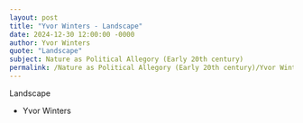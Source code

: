 ```yaml
---
layout: post
title: "Yvor Winters - Landscape"
date: 2024-12-30 12:00:00 -0000
author: Yvor Winters
quote: "Landscape"
subject: Nature as Political Allegory (Early 20th century)
permalink: /Nature as Political Allegory (Early 20th century)/Yvor Winters/Yvor Winters - Landscape
---
```


Landscape

- Yvor Winters
